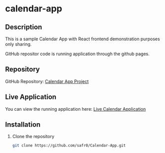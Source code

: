 # calendar-app

## Description
This is a sample Calendar App with React frontend demonstration purposes only sharing. 

GitHub repositor code is running application through the github pages. 

## Repository
GitHub Repository: [Calendar App Project](https://github.com/safr0/Calendar-App)

## Live Application
You can view the running application here: [Live Calendar Application](https://safr0.github.io/Calendar-App)

## Installation
1. Clone the repository
   ```bash
   git clone https://github.com/safr0/Calendar-App.git

<!-- TODO add readme sections  -->